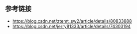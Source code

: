 ##  参考链接

* https://blog.csdn.net/ztemt_sw2/article/details/80833888
* https://blog.csdn.net/jerry81333/article/details/74303194 